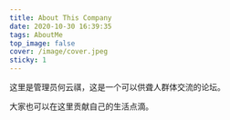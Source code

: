 ```yaml
---
title: About This Company
date: 2020-10-30 16:39:35
tags: AboutMe
top_image: false
cover: /image/cover.jpeg
sticky: 1
---
```

这里是管理员何云祺，这是一个可以供聋人群体交流的论坛。



大家也可以在这里贡献自己的生活点滴。





